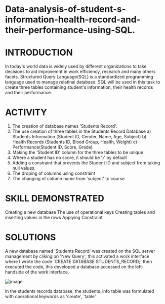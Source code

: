 # Data-analysis-of-student-s-information-health-record-and-their-performance-using-SQL.

# **INTRODUCTION**
In today's world data is widely used by different organizations to take decisions to aid improvemnt in work efficiency, research and many others facets. Structured Query Language(SQL) is a standardized programming language used to manage relatinal database. SQL will be used in this task to create three tables containing student's information, their health records and their performance.

# **ACTIVITY**
1. The creation of database names 'Students Record'.
2. The use creation of three tables in the Students Record Database
     a) Students Information (Student ID, Gender, Name, Age, Subject)
     b) Health Records (Students ID, Blood Group, Health, Weight)
     c) Performance(Student ID, Score, Grade)
4. Making the 'Student ID' column for the three tables to be unique 
5. Where a student has no score, it should be ')' by default
6. Adding a constraint that prevents the Student ID and subject from taking null values.
7. The droping of columns using constraint
8. The changing of column name from 'subject' to course

# **SKILL DEMONSTRATED**
Creating a new database
The use of operational keys
Creating tables and inserting values in the rows
Applying Constraint

# SOLUTIONS
A new database named 'Students Record' was created on the SQL server management by cliking on 'New Query', this activated a work interface where I wrote the code 'CREATE DATABASE STUDENTS_RECORD;' then executed the code, this developed a database accessed on the left-handside of the work interface. 

![image](https://github.com/Jessie-Watt/Data-analysis-of-student-s-information-health-record-and-their-performance-using-SQL./assets/140435577/aa3f9083-7e9b-4bc6-a21a-45f6e8ab5d00)

In the students records database, the students_info table was formulated with operational keywords as 'create', 'table'

  
